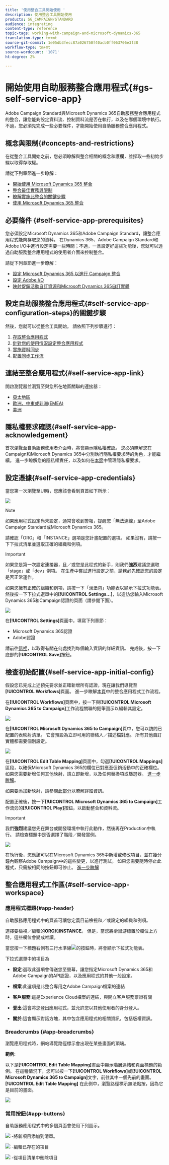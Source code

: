 ```yaml
---
title: '使用整合工具開始使用 '
description: 使用整合工具開始使用
products: SG_CAMPAIGN/STANDARD
audience: integrating
content-type: reference
topic-tags: working-with-campaign-and-microsoft-dynamics-365
translation-type: tm+mt
source-git-commit: 1e05db3fecc87a026750f40acb0ff063706e3f38
workflow-type: tm+mt
source-wordcount: '1071'
ht-degree: 2%

---
```



# 開始使用自助服務整合應用程式{#gs-self-service-app}

Adobe Campaign Standard與Microsoft Dynamics 365自助服務整合應用程式的整合，讓您能夠設定資料流、控制資料流是否在執行，以及在哪個環境中執行。 不過，您必須先完成一些必要條件，才能開始使用自助服務整合應用程式。

## 概念與限制{#concepts-and-restrictions}

在從整合工具開始之前，您必須瞭解與整合相關的概念和護欄，並採取一些初始步驟以取得存取權。

請從下列章節進一步瞭解：

* [開始使用 Microsoft Dynamics 365 整合](../../integrating/using/d365-acs-get-started.md)
* [整合最佳實務與限制](../../integrating/using/d365-acs-notices-and-recommendations.md)
* [瞭解實施此整合的關鍵步驟](../../integrating/using/d365-acs-get-started.md#request-and-implement-this-integration)
* [使用 Microsoft Dynamics 365 整合](../../integrating/using/d365-acs-using-the-integration.md)

## 必要條件 {#self-service-app-prerequisites}

您必須設定Microsoft Dynamics 365和Adobe Campaign Standard，讓整合應用程式能夠存取您的資料。 在Dynamics 365、Adobe Campaign Standard和Adobe I/O中進行設定需要一些時間；不過，一旦設定好這些功能後，您就可以透過自助服務整合應用程式的使用者介面來控制整合。

請從下列章節進一步瞭解：

* [設定 Microsoft Dynamics 365 以進行 Campaign 整合](../../integrating/using/d365-acs-configure-d365.md)
* [設定 Adobe I/O](../../integrating/using/d365-acs-configure-adobe-io.md)
* [映射促銷活動自訂資源和Microsoft Dynamics 365自訂實體](../../integrating/using/d365-acs-notices-and-recommendations.md)

## 設定自助服務整合應用程式{#self-service-app-configuration-steps}的關鍵步驟

然後，您就可以從整合工具開始。 請依照下列步驟進行：

1. [存取整合應用程式](../../integrating/using/d365-acs-self-service-app-control-access.md)
1. [針對您的使用情況設定整合應用程式](../../integrating/using/d365-acs-self-service-app-settings.md)
1. [實施資料同步](../../integrating/using/d365-acs-self-service-app-data-sync.md)
1. [配置同步工作流](../../integrating/using/d365-acs-self-service-app-workflows.md)

## 連結至整合應用程式{#self-service-app-link}

開啟瀏覽器並瀏覽至與您所在地區關聯的連接器：

* [亞太地區](http://d365-acs-ap.ea.adobe.com/)
* [歐洲、中東或非洲(EMEA)](http://d365-acs-em.ea.adobe.com/)
* [美洲](http://d365-acs-na.ea.adobe.com/)

## 隱私權要求確認{#self-service-app-acknowledgement}

首次瀏覽至自助服務使用者介面時，將會顯示隱私權確認。 您必須瞭解您在Campaign和Microsoft Dynamics 365中分別執行隱私權要求時的角色，才能繼續。
進一步瞭解您的隱私權責任，以及如何在[本節](../../integrating/using/d365-acs-notices-and-recommendations.md#acs-msdyn-manage-privacy)中管理隱私權要求。

## 設定憑據{#self-service-app-credentials}

當您第一次瀏覽至UI時，您應該會看到頁首如下所示：

![](assets/d365-to-acs-ui-header.png)

>[!NOTE]
>
> 如果應用程式設定尚未設定，通常會收到警報，提醒您「無法連線」至Adobe Campaign Standard或Microsoft Dynamics 365。

請確認「ORG」和「INSTANCE」選項是您計畫配置的選項。  如果沒有，請按一下下拉式清單並選取正確的組織和例項。

>[!IMPORTANT]
>
> 如果您是第一次設定連接器，且／或您是此程式的新手，則我們&#x200B;**強烈**&#x200B;建議您選取「stage」或「dev」例項。 在生產中嘗試進行設定之前，請務必先確認您的設定是否正常運作。

如果您擁有正確的組織和例項，請按一下「漢堡包」功能表以顯示下拉式功能表。 然後按一下下拉式選單中的&#x200B;**[!UICONTROL Settings...]**，以造訪您輸入Microsoft Dynamics 365和Campaign認證的頁面（請參閱下面）。

![](assets/d365-to-acs-ui-page-workflows-menu-pointers.png)

在&#x200B;**[!UICONTROL Settings]**&#x200B;頁面中，填寫下列章節：

* Microsoft Dynamics 365認證
* Adobe認證

請前往[這裡](../../integrating/using/d365-acs-self-service-app-settings.md)，以取得有關在何處找到每個輸入資訊的詳細資訊。 完成後，按一下底部的&#x200B;**[!UICONTROL Save]**&#x200B;按鈕。

## 檢查初始配置{#self-service-app-initial-config}

假設您已完成上述預先要求並正確新增所有認證，現在讓我們導覽至&#x200B;**[!UICONTROL Workflows]**&#x200B;頁面。 進一步瞭解[本頁](../../integrating/using/d365-acs-self-service-app-workflows.md)中的整合應用程式工作流程。

在&#x200B;**[!UICONTROL Workflows]**&#x200B;頁面中，按一下與&#x200B;**[!UICONTROL Microsoft Dynamics 365 to Campaign]**&#x200B;工作流程關聯的鉛筆圖示以編輯其設定。

![](assets/d365-to-acs-ui-page-workflows-ingress-edit-pointer.png)

在&#x200B;**[!UICONTROL Microsoft Dynamics 365 to Campaign]**&#x200B;頁中，您可以訪問已配置的表映射清單。  它會預設為立即可用的聯絡人／描述檔對應。 所有其他自訂實體都需要個別設定。

![](assets/d365-to-acs-ui-page-ingress-top-pointers.png)

在&#x200B;**[!UICONTROL Edit Table Mapping]**&#x200B;頁面中，勾選&#x200B;**[!UICONTROL Mappings]**&#x200B;區段，以確保Microsoft Dynamics 365的欄位已對應至促銷活動中的正確欄位。 如果您需要新增任何其他映射，請立即新增，以及任何替換項或篩選器。 [進一步瞭解](../../integrating/using/d365-acs-self-service-app-data-sync.md)。

如果要添加新映射，請參閱[此部分](../../integrating/using/d365-acs-self-service-app-data-sync.md#add-a-new-mapping)以瞭解詳細資訊。

配置正確後，按一下&#x200B;**[!UICONTROL Microsoft Dynamics 365 to Campaign]**&#x200B;工作流旁的&#x200B;**[!UICONTROL Play]**&#x200B;按鈕，以啟動整合和資料流。

>[!IMPORTANT]
>
>我們&#x200B;**強烈**&#x200B;建議您先在舞台或開發環境中執行此動作，然後再在Production中執行。 請檢查標題中是否選擇了階段／開發實例。


![](assets/d365-to-acs-ui-page-workflows-ingress-play-pointer.png)

在執行後，您應該可以在Microsoft Dynamics 365中新增或修改項目，並在幾分鐘內觀察Adobe Campaign中的這些變更，以進行測試。 如果您需要隨時停止此程式，只需按相同的按鈕即可停止。 [進一步瞭解](../../integrating/using/d365-acs-self-service-app-workflows.md#workflow-status)


## 整合應用程式工作區{#self-service-app-workspace}

### 應用程式標題{#app-header}

自助服務應用程式中的頁首可讓您定義目前檢視和／或設定的組織和例項。

選擇要檢視／編輯的&#x200B;**ORG**&#x200B;和&#x200B;**INSTANCE**。 但是，當您將滑鼠游標置於欄位上方時，這些欄位會變成唯讀。

當您按一下標題右側有三行水準線![](assets/d365-to-acs-icon-hamburger.png)的按鈕時，將會顯示下拉式功能表。

下拉式選單中的項目為

* **設定**:選取此選項會傳送您至螢幕，讓您指定Microsoft Dynamics 365和Adobe Campaign的API認證，以及應用程式的其他一般設定。

* **檔案**:此選項是此整合專用之Adobe Campaign檔案的連結

* **客戶服務**:這是Experience Cloud檔案的連結，與開立客戶服務票證有關

* **登出**:這會將您登出應用程式，並允許您以其他使用者的身分登入。

* **關於**:這會顯示對話方塊，其中包含應用程式的相關資訊，包括版權資訊。

### Breadcrumbs {#app-breadcrumbs}

瀏覽應用程式時，網站導覽路徑標示會出現在某些畫面的頂端。

**範例:**

以下是&#x200B;**[!UICONTROL Edit Table Mapping]**&#x200B;畫面中顯示階層連結和頁面標題的範例。 在這種情況下，您可以按一下&#x200B;**[!UICONTROL Workflows]**&#x200B;或&#x200B;**[!UICONTROL Microsoft Dynamics 365 to Campaign]**&#x200B;文字，前往其中一個先前的畫面。 **[!UICONTROL Edit Table Mapping]** 在此例中，瀏覽路徑標示無法點按，因為它是目前的畫面。

![](assets/d365-to-acs-breadcrumbs-ingress.png)

### 常用按鈕{#app-buttons}

自助服務應用程式中的多個頁面會使用下列圖示。

![](assets/d365-to-acs-icon-add.png) -將新項目添加到清單。

![](assets/d365-to-acs-icon-edit.png) -編輯已存在的項目

![](assets/d365-to-acs-icon-delete.png) -從項目清單中刪除項目
